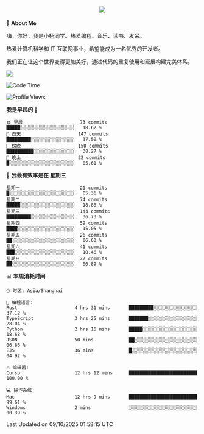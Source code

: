 
<h1 align="center">
	<a href="https://anify.cn/">
		<img src="https://readme-typing-svg.herokuapp.com/?lines=小🐑同学祝您今天愉快!;无期并非终点,而是重新定义起点的契机!&center=true&size=27&width=495">
	</a>
</h1>


**🤺 About Me**

嗨，你好，我是小杨同学。热爱编程、音乐、读书、发呆。

热爱计算机科学和 IT 互联网事业，希望能成为一名优秀的开发者。

我们正在让这个世界变得更加美好，通过代码的重复使用和延展构建完美体系。

<!-- https://github.com/anuraghazra/github-readme-stats -->
<img align="center" src="https://github-readme-stats.vercel.app/api/wakatime?username=wuqi&theme=transparent&hide_border=true&layout=compact&langs_count=220" />


<!--START_SECTION:waka-->
![Code Time](http://img.shields.io/badge/Code%20Time-4%2C347%20hrs%2049%20mins-blue)

![Profile Views](http://img.shields.io/badge/%E4%B8%AA%E4%BA%BA%E8%B5%84%E6%96%99%E8%A7%82%E7%9C%8B%E6%AC%A1%E6%95%B0-2-blue)

**我是早起的 🐤** 

```text
🌞 早晨                     73 commits          █████░░░░░░░░░░░░░░░░░░░░   18.62 % 
🌆 白天                     147 commits         █████████░░░░░░░░░░░░░░░░   37.50 % 
🌃 傍晚                     150 commits         ██████████░░░░░░░░░░░░░░░   38.27 % 
🌙 晚上                     22 commits          █░░░░░░░░░░░░░░░░░░░░░░░░   05.61 % 
```
📅 **我最有效率是在 星期三** 

```text
星期一                      21 commits          █░░░░░░░░░░░░░░░░░░░░░░░░   05.36 % 
星期二                      74 commits          █████░░░░░░░░░░░░░░░░░░░░   18.88 % 
星期三                      144 commits         █████████░░░░░░░░░░░░░░░░   36.73 % 
星期四                      59 commits          ████░░░░░░░░░░░░░░░░░░░░░   15.05 % 
星期五                      26 commits          ██░░░░░░░░░░░░░░░░░░░░░░░   06.63 % 
星期六                      41 commits          ███░░░░░░░░░░░░░░░░░░░░░░   10.46 % 
星期日                      27 commits          ██░░░░░░░░░░░░░░░░░░░░░░░   06.89 % 
```


📊 **本周消耗时间** 

```text
🕑︎ 时区: Asia/Shanghai

💬 编程语言: 
Rust                     4 hrs 31 mins       █████████░░░░░░░░░░░░░░░░   37.12 % 
TypeScript               3 hrs 25 mins       ███████░░░░░░░░░░░░░░░░░░   28.04 % 
Python                   2 hrs 16 mins       █████░░░░░░░░░░░░░░░░░░░░   18.68 % 
JSON                     50 mins             ██░░░░░░░░░░░░░░░░░░░░░░░   06.86 % 
EJS                      36 mins             █░░░░░░░░░░░░░░░░░░░░░░░░   04.92 % 

🔥 编辑器: 
Cursor                   12 hrs 12 mins      █████████████████████████   100.00 % 

💻 操作系统: 
Mac                      12 hrs 9 mins       █████████████████████████   99.61 % 
Windows                  2 mins              ░░░░░░░░░░░░░░░░░░░░░░░░░   00.39 % 
```


 Last Updated on 09/10/2025 01:58:15 UTC
<!--END_SECTION:waka-->



<!--
**wuqi-y/wuqi-y** is a ✨ _special_ ✨ repository because its `README.md` (this file) appears on your GitHub profile.

Here are some ideas to get you started:

- 🔭 I’m currently working on ...
- 🌱 I’m currently learning ...
- 👯 I’m looking to collaborate on ...
- 🤔 I’m looking for help with ...
- 💬 Ask me about ...
- 📫 How to reach me: ...
- 😄 Pronouns: ...
- ⚡ Fun fact: ...
-->
